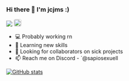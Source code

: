 ### Hi there 👋 I'm jcjms :)
![](https://komarev.com/ghpvc/?username=jcjms&color=brightgreen)
<a href="https://discord.com/users/661582273988263936">
  <img style="border-radius: 4px; height: 20px;" src="https://img.shields.io/badge/Discord-5865F2.svg?style=for-the-badge&logo=Discord&logoColor=white" alt="discord">
</a>

- 💻 Probably working rn
- 🌱 Learning new skills
- 👯 Looking for collaborators on sick projects
- 📫 Reach me on Discord - ´@sapiosexuell

[![GitHub stats](https://github-readme-stats.vercel.app/api?username=jcjms&show_icons=true&theme=dark#gh-dark-mode-only)](https://github.com/anuraghazra/github-readme-stats)
<!--[![Top Langs](https://github-readme-stats.vercel.app/api/top-langs/?username=jcjms&show_icons=true&theme=dark#gh-dark-mode-only)]-->
